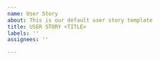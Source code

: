 ```yaml
---
name: User Story
about: This is our default user story template
title: USER STORY <TITLE>
labels: ''
assignees: ''

---
```



